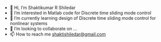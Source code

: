 - 👋 Hi, I’m Shaktikumar R Shiledar
- 👀 I’m interested in Matlab code for Discrete time sliding mode control
- 🌱 I’m currently learning design of Discrete time sliding mode control for nonlinear systems
- 💞️ I’m looking to collaborate on ...
- 📫 How to reach me shaktishiledar@gmail.com


<!---
SRshiledar/SRshiledar is a ✨ special ✨ repository because its `README.md` (this file) appears on your GitHub profile.
You can click the Preview link to take a look at your changes.
--->
